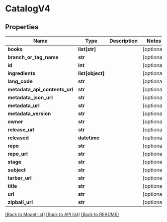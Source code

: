 # CatalogV4

## Properties
Name | Type | Description | Notes
------------ | ------------- | ------------- | -------------
**books** | **list[str]** |  | [optional] 
**branch_or_tag_name** | **str** |  | [optional] 
**id** | **int** |  | [optional] 
**ingredients** | **list[object]** |  | [optional] 
**lang_code** | **str** |  | [optional] 
**metadata_api_contents_url** | **str** |  | [optional] 
**metadata_json_url** | **str** |  | [optional] 
**metadata_url** | **str** |  | [optional] 
**metadata_version** | **str** |  | [optional] 
**owner** | **str** |  | [optional] 
**release_url** | **str** |  | [optional] 
**released** | **datetime** |  | [optional] 
**repo** | **str** |  | [optional] 
**repo_url** | **str** |  | [optional] 
**stage** | **str** |  | [optional] 
**subject** | **str** |  | [optional] 
**tarbar_url** | **str** |  | [optional] 
**title** | **str** |  | [optional] 
**url** | **str** |  | [optional] 
**zipball_url** | **str** |  | [optional] 

[[Back to Model list]](../README.md#documentation-for-models) [[Back to API list]](../README.md#documentation-for-api-endpoints) [[Back to README]](../README.md)


